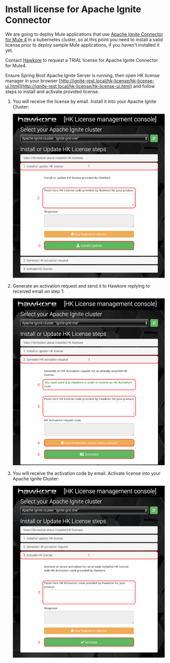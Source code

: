 # Install license for Apache Ignite Connector
We are going to deploy Mule applications that use [Apache Ignite Connector for Mule 4](https://www.hawkore.com/plugins/product/pl-g-big-data/pl-t-ignite/pl-p-ignitev4) in a kubernetes cluster, so at this point you need to install a valid license prior to deploy sample Mule applications, if you haven't installed it yet.

Contact [Hawkore](https://www.hawkore.com/contact) to request a TRIAL license for Apache Ignite Connector for Mule4.

Ensure Spring Boot Apache Ignite Server is running, then open HK license manager in your browser [http://ignite-rest.local/hk-license/hk-license-ui.html](http://ignite-rest.local/hk-license/hk-license-ui.html) and follow steps to install and activate provided license.

1. You will receive the license by email. Install it into your Apache Ignite Cluster:

    ![install-license](../docs/assets/install-license.png)
    
2. Generate an activation request and send it to Hawkore replying to received email on step 1:

   ![activation-request](../docs/assets/activation-request.png)

3. You will receive the activation code by email. Activate license into your Apache Ignite Cluster:

   ![activate-license](../docs/assets/activate-license.png)
